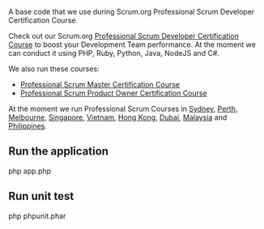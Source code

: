 A base code that we use during Scrum.org Professional Scrum Developer Certification Course.

Check out our Scrum.org [Professional Scrum Developer Certification Course](http://www.leanagile.in/programs/show/professional-scrum-developer) to boost your Development Team performance. At the moment we can conduct it using PHP, Ruby, Python, Java, NodeJS and C#.

We also run these courses:

- [Professional Scrum Master Certification Course](http://www.leanagile.in/programs/show/professional-scrum-master)
- [Professional Scrum Product Owner Certification Course](http://www.leanagile.in/programs/show/professional-scrum-product-owner)

At the moment we run Professional Scrum Courses in [Sydney](http://www.leanagile.in/trainings/australia/sydney), [Perth](http://www.leanagile.in/trainings/australia/perth), [Melbourne](http://www.leanagile.in/trainings/australia/melbourne), [Singapore](http://www.leanagile.in/trainings/singapore/singapore), [Vietnam](http://www.leanagile.in/trainings/vietnam), [Hong Kong](http://www.leanagile.in/trainings/china/hong-kong), [Dubai](http://www.leanagile.in/trainings/united-arab-emirates/dubai), [Malaysia](http://www.leanagile.in/trainings/malaysia) and [Philippines](http://www.leanagile.in/trainings/philippines).

## Run the application

php app.php

## Run unit test

php phpunit.phar